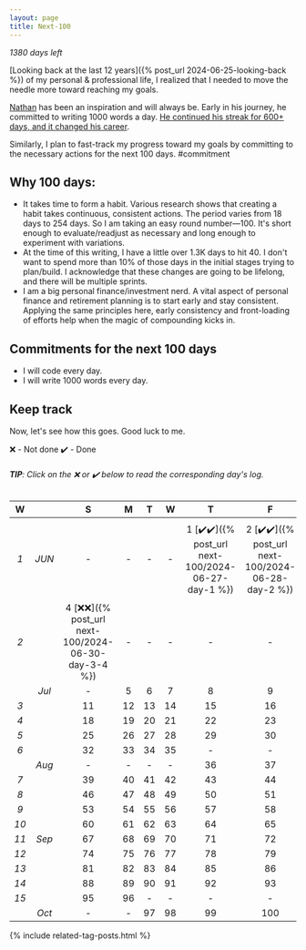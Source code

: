 ```yaml
---
layout: page
title: Next-100
---
```

*1380 days left*

[Looking back at the last 12 years]({% post_url 2024-06-25-looking-back %}) of my personal & professional life, I realized that I needed to move the needle more toward reaching my goals. 

[Nathan](https://nathanbarry.com/) has been an inspiration and will always be. Early in his journey, he committed to writing 1000 words a day. [He continued his streak for 600+ days, and it changed his career](https://nathanbarry.com/commitment-changed-career/).


Similarly, I plan to fast-track my progress toward my goals by committing to the necessary actions for the next 100 days. 
#commitment

## Why 100 days:

- It takes time to form a habit. Various research shows that creating a habit takes continuous, consistent actions. The period varies from 18 days to 254 days. So I am taking an easy round number—100. It's short enough to evaluate/readjust as necessary and long enough to experiment with variations. 
- At the time of this writing, I have a little over 1.3K days to hit 40. I don't want to spend more than 10% of those days in the initial stages trying to plan/build. I acknowledge that these changes are going to be lifelong, and there will be multiple sprints. 
- I am a big personal finance/investment nerd. A vital aspect of personal finance and retirement planning is to start early and stay consistent. Applying the same principles here, early consistency and front-loading of efforts help when the magic of compounding kicks in. 

## Commitments for the next 100 days
- I will code every day.
- I will write 1000 words every day.

## Keep track
Now, let's see how this goes. Good luck to me. 

❌ - Not done ✔️ - Done 

###### **TIP**: Click on the ❌ or ✔️ below to read the corresponding day's log. 

|W||S|M|T|W|T|F|S|
| :-: |:-: | :-: | :-: | :-: | :-: | :-: | :-: | :-: 
| *1* |*JUN*|-|-|-|-|1 [✔️✔️]({% post_url next-100/2024-06-27-day-1 %})|2 [✔️✔️]({% post_url next-100/2024-06-28-day-2 %})|3 [❌❌]({% post_url next-100/2024-06-30-day-3-4 %})|
| *2* ||4 [❌❌]({% post_url next-100/2024-06-30-day-3-4 %}) |-|-|-|-|-|-|
|  |*Jul*|-|5|6|7|8|9|10|
|*3*||11|12|13|14|15|16|17|
|*4*||18|19|20|21|22|23|24|
|*5*||25|26|27|28|29|30|31|
|*6*||32|33|34|35|-|-|-|
||*Aug*|-|-|-|-|36|37|38|
|*7*||39|40|41|42|43|44|45|
|*8*||46|47|48|49|50|51|52|
|*9*||53|54|55|56|57|58|59|
|*10*||60|61|62|63|64|65|66|
|*11*|*Sep*|67|68|69|70|71|72|73|
|*12*||74|75|76|77|78|79|80|
|*13*||81|82|83|84|85|86|87|
|*14*||88|89|90|91|92|93|94|
|*15*||95|96|-|-|-|-|-|
||*Oct*|-|-|97|98|99|100|-|


{% include related-tag-posts.html %}